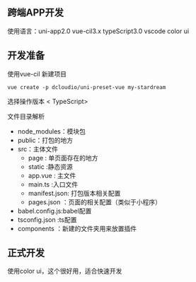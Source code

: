 ## 跨端APP开发
使用语言：uni-app2.0 vue-cil3.x typeScript3.0  vscode color ui
## 开发准备
使用vue-cil 新建项目
```
vue create -p dcloudio/uni-preset-vue my-stardream
```
选择操作版本 < TypeScript>

文件目录解析
- node_modules：模块包
- public：打包的地方
- src：主体文件
    - page : 单页面存在的地方
    - static :静态资源
    - app.vue : 主文件
    - main.ts :入口文件
    - manifest.json: 打包版本相关配置
    - pages.json ：页面的相关配置（类似于小程序）
- babel.config.js:babel配置
- tsconfig.json :ts配置
- components ：新建的文件夹用来放置插件
## 正式开发
使用color ui，这个很好用，适合快速开发



